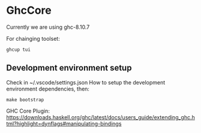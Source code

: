 # GhcCore

Currently we are using ghc-8.10.7

For chainging toolset:
```shell
ghcup tui
```

## Development environment setup

Check in ~/.vscode/settings.json    How to setup the development environment dependencies, then:

```shell
make bootstrap
```


GHC Core Plugin: https://downloads.haskell.org/ghc/latest/docs/users_guide/extending_ghc.html?highlight=dynflags#manipulating-bindings
